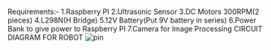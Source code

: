 Requirements:-
1.Raspberry PI 
2.Ultrasonic Sensor
3.DC Motors 300RPM(2 pieces)
4.L298N(H Bridge)
5.12V Battery(Put 9V battery in series)
6.Power Bank to give power to Raspberry PI
7.Camera for Image Processing
CIRCUIT DIAGRAM FOR ROBOT
![pin](https://user-images.githubusercontent.com/22478620/57179853-f8879000-6e9f-11e9-93f8-d776aa89a389.jpg)
